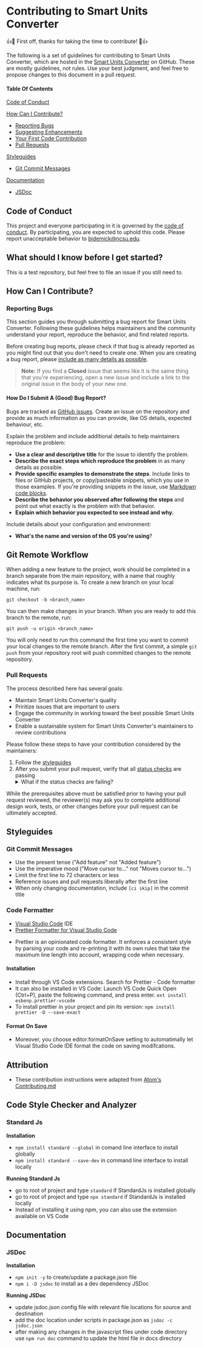 # Contributing to Smart Units Converter

:+1::tada: First off, thanks for taking the time to contribute! :tada::+1:

The following is a set of guidelines for contributing to Smart Units Converter, which are hosted in the [Smart Units Converter](https://github.com/se20z09/units_converter_extension) on GitHub. These are mostly guidelines, not rules. Use your best judgment, and feel free to propose changes to this document in a pull request.

#### Table Of Contents

[Code of Conduct](#code-of-conduct)

[How Can I Contribute?](#how-can-i-contribute)
  * [Reporting Bugs](#reporting-bugs)
  * [Suggesting Enhancements](#suggesting-enhancements)
  * [Your First Code Contribution](#your-first-code-contribution)
  * [Pull Requests](#pull-requests)

[Styleguides](#styleguides)
  * [Git Commit Messages](#git-commit-messages)

[Documentation](#documentation)
 * [JSDoc](#jsdoc)

## Code of Conduct

This project and everyone participating in it is governed by the [code of conduct](CODE_OF_CONDUCT.md). By participating, you are expected to uphold this code. Please report unacceptable behavior to [bjdemick@ncsu.edu](mailto:bjdemick@ncsu.edu).

## What should I know before I get started?
This is a test repository, but feel free to file an issue if you still need to.

## How Can I Contribute?

### Reporting Bugs

This section guides you through submitting a bug report for Smart Units Converter. Following these guidelines helps maintainers and the community understand your report, reproduce the behavior, and find related reports.

Before creating bug reports, please check if that bug is already reported as you might find out that you don't need to create one. When you are creating a bug report, please [include as many details as possible](#how-do-i-submit-a-good-bug-report). 

> **Note:** If you find a **Closed** issue that seems like it is the same thing that you're experiencing, open a new issue and include a link to the original issue in the body of your new one.

#### How Do I Submit A (Good) Bug Report?

Bugs are tracked as [GitHub issues](https://guides.github.com/features/issues/). Create an issue on the repository and provide as much information as you can provide, like OS details, expected behaviour, etc.

Explain the problem and include additional details to help maintainers reproduce the problem:

* **Use a clear and descriptive title** for the issue to identify the problem.
* **Describe the exact steps which reproduce the problem** in as many details as possible. 
* **Provide specific examples to demonstrate the steps**. Include links to files or GitHub projects, or copy/pasteable snippets, which you use in those examples. If you're providing snippets in the issue, use [Markdown code blocks](https://help.github.com/articles/markdown-basics/#multiple-lines).
* **Describe the behavior you observed after following the steps** and point out what exactly is the problem with that behavior.
* **Explain which behavior you expected to see instead and why.**

Include details about your configuration and environment:

* **What's the name and version of the OS you're using**?

## Git Remote Workflow
When adding a new feature to the project, work should be completed in a branch separate from the main repository, with a name that roughly indicates what its purpose is.
To create a new branch on your local machine, run:  

`git checkout -b <branch_name>`

You can then make changes in your branch. When you are ready to add this branch to the remote, run:  

`git push -u origin <branch_name>`

You will only need to run this command the first time you want to commit your local changes to the remote branch.
After the first commit, a simple `git push` from your repository root will push committed changes to the remote repository.

### Pull Requests

The process described here has several goals:

- Maintain Smart Units Converter's quality
- Priritize issues that are important to users
- Engage the community in working toward the best possible Smart Units Converter
- Enable a sustainable system for Smart Units Converter's maintainers to review contributions

Please follow these steps to have your contribution considered by the maintainers:

1. Follow the [styleguides](#styleguides)
2. After you submit your pull request, verify that all [status checks](https://help.github.com/articles/about-status-checks/) are passing <details><summary>What if the status checks are failing?</summary>If a status check is failing, and you believe that the failure is unrelated to your change, please leave a comment on the pull request explaining why you believe the failure is unrelated. A maintainer will re-run the status check for you. If we conclude that the failure was a false positive, then we will open an issue to track that problem with our status check suite.</details>

While the prerequisites above must be satisfied prior to having your pull request reviewed, the reviewer(s) may ask you to complete additional design work, tests, or other changes before your pull request can be ultimately accepted.

## Styleguides

### Git Commit Messages

* Use the present tense ("Add feature" not "Added feature")
* Use the imperative mood ("Move cursor to..." not "Moves cursor to...")
* Limit the first line to 72 characters or less
* Reference issues and pull requests liberally after the first line
* When only changing documentation, include `[ci skip]` in the commit title
 
### Code Formatter
* [Visual Studio Code](https://code.visualstudio.com/) IDE
* [Prettier Formatter for Visual Studio Code](https://github.com/prettier/prettier-vscode/blob/main/README.md)
 - Prettier is an opinionated code formatter. It enforces a consistent style by parsing your code and re-printing it with its own rules that take the maximum line length into account, wrapping code when necessary.
#### Installation
  *  Install through VS Code extensions. Search for Prettier - Code formatter
  * It can also be installed in VS Code: Launch VS Code Quick Open (Ctrl+P), paste the following command, and press enter.
  `ext install esbenp.prettier-vscode`
  * To install prettier in your project and pin its version: 
   `npm install prettier -D --save-exact`
 #### Format On Save
  * Moreover, you choose editor.formatOnSave setting to automatimally let Visual Studio Code IDE format the code on saving modifcations.
 
 ## Attribution
 * These contribution instructions were adapted from [Atom's Contributing.md](https://github.com/atom/atom/blob/master/CONTRIBUTING.md)


## Code Style Checker and Analyzer
### Standard Js 
<b>Installation</b>
- `npm install standard --global` in comand line interface to install globally
- `npm install standard --save-dev` in command line interface to install locally 

 <b>Running Standard Js</b> 
 - go to root of project and type `standard` if StandardJs is installed globally
 - go to root of project and type `npx standard` if StandardJs is installed locally 
 - Instead of installing it using npm, you can also use the extension available on VS Code 
 
 ## Documentation
 ### JSDoc
 <b>Installation</b>
 - `npm init -y` to create/update a package.json file 
 - `npm i -D jsdoc` to install as a dev dependency JSDoc
 
 <b>Running JSDoc </b>
 - update jsdoc.json config file with relevant file locations for source and destination
 - add the doc location under scripts in package.json as `jsdoc -c jsdoc.json`
 - after making any changes in the javascript files under code directory use `npm run doc` command to update the html file in docs directory
